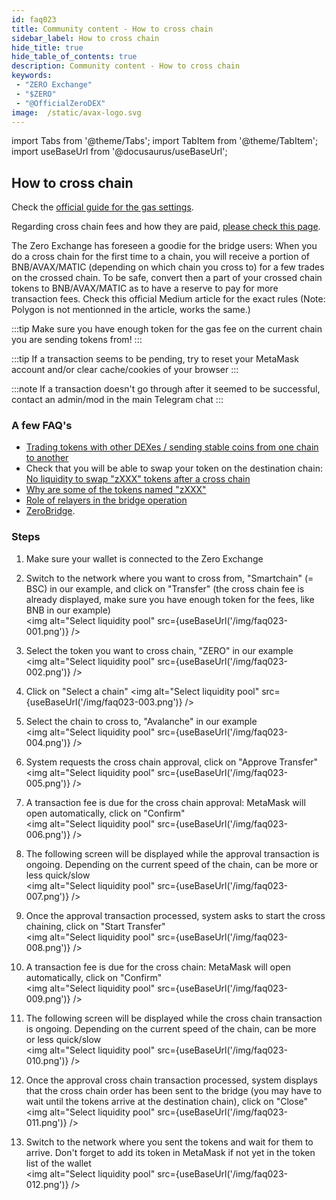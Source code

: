 ```yaml
---
id: faq023
title: Community content - How to cross chain
sidebar_label: How to cross chain
hide_title: true
hide_table_of_contents: true
description: Community content - How to cross chain
keywords:
 - "ZERO Exchange"
 - "$ZERO"
 - "@OfficialZeroDEX"
image:  /static/avax-logo.svg
---
```


import Tabs from '@theme/Tabs';
import TabItem from '@theme/TabItem';
import useBaseUrl from '@docusaurus/useBaseUrl';

## How to cross chain

Check the [official guide for the gas settings](https://0-exchange.gitbook.io/0-exchange-docs/pinned/transaction-fails). 

Regarding cross chain fees and how they are paid, [please check this page](../zerobridge.md).  

The Zero Exchange has foreseen a goodie for the bridge users: When you do a cross chain for the first time to a chain, you will receive a portion of BNB/AVAX/MATIC (depending on which chain you cross to) for a few trades on the crossed chain. To be safe, convert then a part of your crossed chain tokens to BNB/AVAX/MATIC as to have a reserve to pay for more transaction fees.
Check this official Medium article for the exact rules (Note: Polygon is not mentionned in the article, works the same.)

:::tip
Make sure you have enough token for the gas fee on the current chain you are sending tokens from!
:::

:::tip
If a transaction seems to be pending, try to reset your MetaMask account and/or clear cache/cookies of your browser
:::

:::note
If a transaction doesn't go through after it seemed to be successful, contact an admin/mod in the main Telegram chat
:::

### A few FAQ's

* [Trading tokens with other DEXes / sending stable coins from one chain to another](faq006.md)
* Check that you will be able to swap your token on the destination chain: [No liquidity to swap "zXXX" tokens after a cross chain](faq026.md)
* [Why are some of the tokens named "zXXX"](faq005.md)
* [Role of relayers in the bridge operation](faq028.md)
* [ZeroBridge](../zerobridge.md).  

### Steps

1. Make sure your wallet is connected to the Zero Exchange 

1. Switch to the network where you want to cross from, "Smartchain" (= BSC) in our example, and click on "Transfer" (the cross chain fee is already displayed, make sure you have enough token for the fees, like BNB in our example)  
<img alt="Select liquidity pool" src={useBaseUrl('/img/faq023-001.png')} />

1. Select the token you want to cross chain, "ZERO" in our example  
<img alt="Select liquidity pool" src={useBaseUrl('/img/faq023-002.png')} />

1. Click on "Select a chain" 
<img alt="Select liquidity pool" src={useBaseUrl('/img/faq023-003.png')} />

1. Select the chain to cross to, "Avalanche" in our example  
<img alt="Select liquidity pool" src={useBaseUrl('/img/faq023-004.png')} />

1. System requests the cross chain approval, click on "Approve Transfer"  
<img alt="Select liquidity pool" src={useBaseUrl('/img/faq023-005.png')} />

1. A transaction fee is due for the cross chain approval: MetaMask will open automatically, click on "Confirm"  
<img alt="Select liquidity pool" src={useBaseUrl('/img/faq023-006.png')} />
 
1. The following screen will be displayed while the approval transaction is ongoing. Depending on the current speed of the chain, can be more or less quick/slow  
<img alt="Select liquidity pool" src={useBaseUrl('/img/faq023-007.png')} />

1. Once the approval transaction processed, system asks to start the cross chaining, click on "Start Transfer"    
<img alt="Select liquidity pool" src={useBaseUrl('/img/faq023-008.png')} />

1. A transaction fee is due for the cross chain: MetaMask will open automatically, click on "Confirm"  
<img alt="Select liquidity pool" src={useBaseUrl('/img/faq023-009.png')} />

1. The following screen will be displayed while the cross chain transaction is ongoing. Depending on the current speed of the chain, can be more or less quick/slow  
<img alt="Select liquidity pool" src={useBaseUrl('/img/faq023-010.png')} />

1. Once the approval cross chain transaction processed, system displays that the cross chain order has been sent to the bridge (you may have to wait until the tokens arrive at the destination chain), click on "Close"      
<img alt="Select liquidity pool" src={useBaseUrl('/img/faq023-011.png')} />

1. Switch to the network where you sent the tokens and wait for them to arrive.  Don't forget to add its token in MetaMask if not yet in the token list of the wallet   
<img alt="Select liquidity pool" src={useBaseUrl('/img/faq023-012.png')} />

